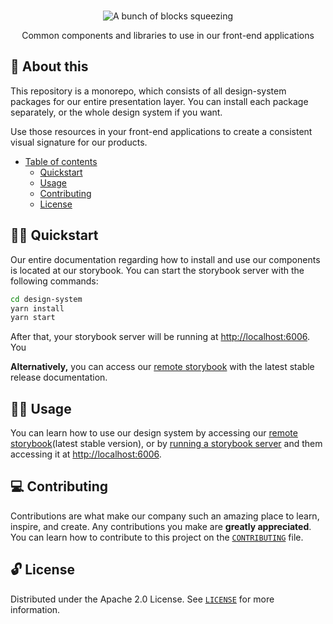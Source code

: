 <p align="center">
  <br>
   <img src="https://media.giphy.com/media/MvovQGsMBY9H2/giphy.gif" alt="A bunch of blocks squeezing" title="Design System header's GIF" />
  <br>
</p>
<p align="center">
Common components and libraries to use in our front-end applications 
</p>

## 📖 About this

This repository is a monorepo, which consists of all design-system packages for our entire presentation layer. You can install each package separately, or the whole design system if you want.

Use those resources in your front-end applications to create a consistent visual signature for our products.

* [Table of contents](#)
  * [Quickstart](#-quickstart)
  * [Usage](#-usage)
  * [Contributing](#-contributing)
  * [License](#-license)

## 🧙‍♂️ Quickstart

Our entire documentation regarding how to install and use our components is located at our storybook. You can start the storybook server with the following commands:

``` sh
cd design-system
yarn install
yarn start
```

After that, your storybook server will be running at [http://localhost:6006](http://localhost:6006). You

**Alternatively,** you can access our [remote storybook](https://design-system.getbud.co) with the latest stable release documentation.

## 👩‍🔬 Usage

You can learn how to use our design system by accessing our [remote storybook](https://design-system.getbud.co)(latest stable version), or by [running a storybook server](#-quickstart) and them accessing it at [http://localhost:6006](http://localhost:6006).

## 💻 Contributing

Contributions are what make our company such an amazing place to learn, inspire, and create. Any contributions you make are **greatly appreciated**. You can learn how to contribute to this project on the [`CONTRIBUTING`](CONTRIBUTING.md) file.

## 🔓 License

Distributed under the Apache 2.0 License. See [`LICENSE`](LICENSE) for more information.
